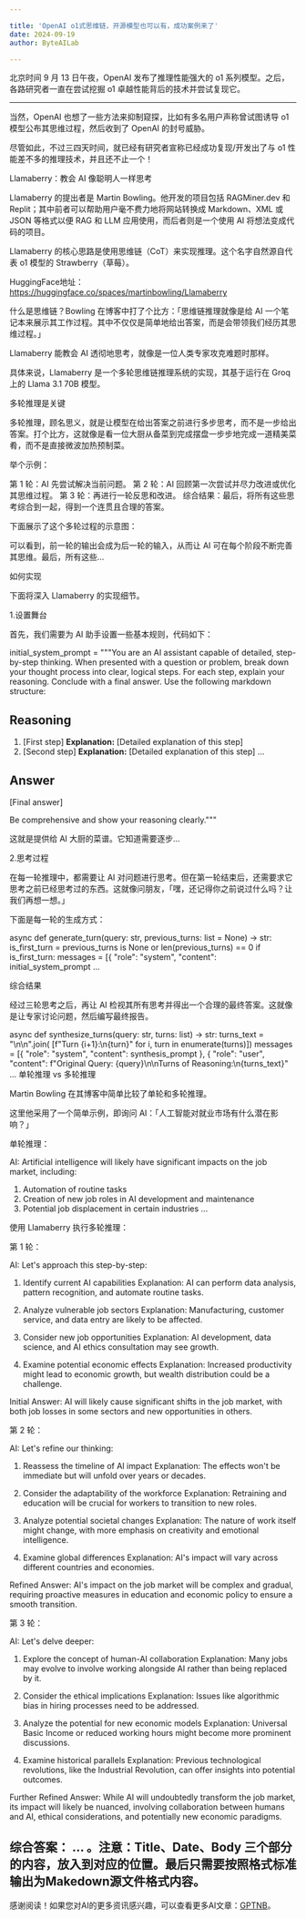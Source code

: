 ```yaml
---

title: 'OpenAI o1式思维链，开源模型也可以有，成功案例来了'
date: 2024-09-19
author: ByteAILab

---
```


北京时间 9 月 13 日午夜，OpenAI 发布了推理性能强大的 ο1 系列模型。之后，各路研究者一直在尝试挖掘 ο1 卓越性能背后的技术并尝试复现它。

---
当然，OpenAI 也想了一些方法来抑制窥探，比如有多名用户声称曾试图诱导 ο1 模型公布其思维过程，然后收到了 OpenAI 的封号威胁。

尽管如此，不过三四天时间，就已经有研究者宣称已经成功复现/开发出了与 ο1 性能差不多的推理技术，并且还不止一个！

Llamaberry：教会 AI 像聪明人一样思考

Llamaberry 的提出者是 Martin Bowling。他开发的项目包括 RAGMiner.dev 和 Replit；其中前者可以帮助用户毫不费力地将网站转换成 Markdown、XML 或 JSON 等格式以便 RAG 和 LLM 应用使用，而后者则是一个使用 AI 将想法变成代码的项目。

Llamaberry 的核心思路是使用思维链（CoT）来实现推理。这个名字自然源自代表 o1 模型的 Strawberry（草莓）。

HuggingFace地址：https://huggingface.co/spaces/martinbowling/Llamaberry

什么是思维链？Bowling 在博客中打了个比方：「思维链推理就像是给 AI 一个笔记本来展示其工作过程。其中不仅仅是简单地给出答案，而是会带领我们经历其思维过程。」

Llamaberry 能教会 AI 透彻地思考，就像是一位人类专家攻克难题时那样。

具体来说，Llamaberry 是一个多轮思维链推理系统的实现，其基于运行在 Groq 上的 Llama 3.1 70B 模型。

多轮推理是关键

多轮推理，顾名思义，就是让模型在给出答案之前进行多步思考，而不是一步给出答案。打个比方，这就像是看一位大厨从备菜到完成摆盘一步步地完成一道精美菜肴，而不是直接微波加热预制菜。

举个示例：

第 1 轮：AI 先尝试解决当前问题。
第 2 轮：AI 回顾第一次尝试并尽力改进或优化其思维过程。
第 3 轮：再进行一轮反思和改进。
综合结果：最后，将所有这些思考综合到一起，得到一个连贯且合理的答案。

下面展示了这个多轮过程的示意图：

可以看到，前一轮的输出会成为后一轮的输入，从而让 AI 可在每个阶段不断完善其思维。最后，所有这些...

如何实现

下面将深入 Llamaberry 的实现细节。

1.设置舞台

首先，我们需要为 AI 助手设置一些基本规则，代码如下：

initial_system_prompt = """You are an AI assistant capable of detailed, step-by-step thinking. When presented with a question or problem, break down your thought process into clear, logical steps. For each step, explain your reasoning. Conclude with a final answer. Use the following markdown structure:

## Reasoning
1. [First step]
   **Explanation:** [Detailed explanation of this step]
2. [Second step]
   **Explanation:** [Detailed explanation of this step]
...

## Answer
[Final answer]

Be comprehensive and show your reasoning clearly."""

这就是提供给 AI 大厨的菜谱。它知道需要逐步...

2.思考过程

在每一轮推理中，都需要让 AI 对问题进行思考。但在第一轮结束后，还需要求它思考之前已经思考过的东西。这就像问朋友，「嘿，还记得你之前说过什么吗？让我们再想一想。」

下面是每一轮的生成方式：

async def generate_turn(query: str, previous_turns: list = None) -> str:
    is_first_turn = previous_turns is None or len(previous_turns) == 0
if is_first_turn:
        messages = [{
            "role": "system",
            "content": initial_system_prompt
      ...

综合结果

经过三轮思考之后，再让 AI 检视其所有思考并得出一个合理的最终答案。这就像是让专家讨论问题，然后编写最终报告。

async def synthesize_turns(query: str, turns: list) -> str:
    turns_text = "\n\n".join(
        [f"Turn {i+1}:\n{turn}" for i, turn in enumerate(turns)])
    messages = [{
        "role": "system",
        "content": synthesis_prompt
    }, {
        "role":
        "user",
        "content":
        f"Original Query: {query}\n\nTurns of Reasoning:\n{turns_text}"
    ...
单轮推理 vs 多轮推理

Martin Bowling 在其博客中简单比较了单轮和多轮推理。

这里他采用了一个简单示例，即询问 AI：「人工智能对就业市场有什么潜在影响？」

单轮推理：

AI: Artificial intelligence will likely have significant impacts on the job market, including:
1. Automation of routine tasks
2. Creation of new job roles in AI development and maintenance
3. Potential job displacement in certain industries
...

使用 Llamaberry 执行多轮推理：

第 1 轮：

AI: Let's approach this step-by-step:

1. Identify current AI capabilities
   Explanation: AI can perform data analysis, pattern recognition, and automate routine tasks.

2. Analyze vulnerable job sectors
   Explanation: Manufacturing, customer service, and data entry are likely to be affected.

3. Consider new job opportunities
   Explanation: AI development, data science, and AI ethics consultation may see growth.

4. Examine potential economic effects
   Explanation: Increased productivity might lead to economic growth, but wealth distribution could be a challenge.

Initial Answer: AI will likely cause significant shifts in the job market, with both job losses in some sectors and new opportunities in others.

第 2 轮：

AI: Let's refine our thinking:

1. Reassess the timeline of AI impact
   Explanation: The effects won't be immediate but will unfold over years or decades.

2. Consider the adaptability of the workforce
   Explanation: Retraining and education will be crucial for workers to transition to new roles.

3. Analyze potential societal changes
   Explanation: The nature of work itself might change, with more emphasis on creativity and emotional intelligence.

4. Examine global differences
   Explanation: AI's impact will vary across different countries and economies.

Refined Answer: AI's impact on the job market will be complex and gradual, requiring proactive measures in education and economic policy to ensure a smooth transition.

第 3 轮：

AI: Let's delve deeper:

1. Explore the concept of human-AI collaboration
   Explanation: Many jobs may evolve to involve working alongside AI rather than being replaced by it.

2. Consider the ethical implications
   Explanation: Issues like algorithmic bias in hiring processes need to be addressed.

3. Analyze the potential for new economic models
   Explanation: Universal Basic Income or reduced working hours might become more prominent discussions.

4. Examine historical parallels
   Explanation: Previous technological revolutions, like the Industrial Revolution, can offer insights into potential outcomes.

Further Refined Answer: While AI will undoubtedly transform the job market, its impact will likely be nuanced, involving collaboration between humans and AI, ethical considerations, and potentially new economic paradigms.

综合答案：
...
。注意：Title、Date、Body 三个部分的内容，放入到对应的位置。最后只需要按照格式标准输出为Makedown源文件格式内容。
---
感谢阅读！如果您对AI的更多资讯感兴趣，可以查看更多AI文章：[GPTNB](https://gptnb.com)。
